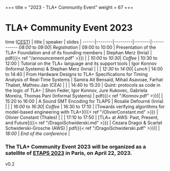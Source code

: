 +++
title = "2023 - TLA+ Community Event"
weight = 67
+++

# TLA+ Community Event 2023


time ([CEST](https://www.timeanddate.com/time/zone/france/paris))  | title  | speaker | slides |
------|--------|---------|--------|------------
_08:00_ to _09:00_| *Registration* |
09:00 to 10:00 | Presentation of the TLA+ Foundation and of its founding members | Stephan Merz (Inria) | pdf({{< ref "/announcement.pdf" >}}) | |
_10:00_ to _10:30_|	*Coffee* |
10:30 to 12:00 | Tutorial on the TLA+ language and its support tools | Igor Konnov (Informal Systems) & Stephan Merz (Inria) | | |
_12:30_ to _14:00_|	*Lunch* |
14:00 to 14:40 | From Hardware Designs to TLA+ Specifications for Timing Analysis of Real-Time Systems | Samira Ait Bensaid, Mihail Asavoae, Farhat Thabet, Mathieu Jan (CEA) | | |
14:40 to 15:20 | Quint: protocols as code in the logic of TLA+ | Shon Feder, Igor Konnov, Jure Kukovec, Gabriela Moreira, Thomas Pani (Informal Systems) | pdf({{< ref "/Konnov.pdf" >}})| |
15:20 to 16:00 | A Sound SMT Encoding for TLAPS | Rosalie Defourné (Inria) | | |
_16:00_ to _16:30_|	*Coffee* |
16:30 to 17:10 | [Towards verifying algorithms for model-based engineering with TLA+]({{< ref "/OlivierConstant.md" >}}) | Olivier Constant (Thales) | | |
17:10 to 17:50 | [TLA+ at AWS: Past, Present, and Future]({{< ref "/DragoiSchwiderski.md" >}}) | Cezara Dragoi & Scarlet Schwiderski-Grosche (AWS) | pdf({{< ref "/DragoiSchwiderski.pdf" >}})| |
_18:00_ | *End of the conference* |



### The TLA+ Community Event 2023 will be organized as a satellite of [ETAPS 2023](https://etaps.org/) in Paris, on April 22, 2023.

v0.2
